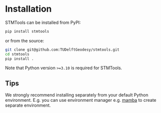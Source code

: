 # Installation

STMTools can be installed from PyPI:

```sh
pip install stmtools
```

or from the source:

```sh
git clone git@github.com:TUDelftGeodesy/stmtools.git
cd stmtools
pip install .
```

Note that Python version `>=3.10` is required for STMTools.

## Tips

We strongly recommend installing separately from your default Python environment. E.g. you can use environment manager e.g. [mamba](https://mamba.readthedocs.io/en/latest/mamba-installation.html) to create separate environment.
